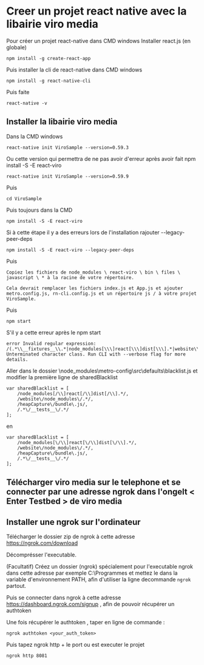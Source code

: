 # Creer un projet react native avec la libairie viro media

Pour créer un projet react-native dans CMD windows
Installer react.js (en globale)

    npm install -g create-react-app

Puis installer la cli de react-native dans CMD windows

    npm install -g react-native-cli

Puis faite 

    react-native -v


## Installer la libairie viro media

Dans la CMD windows

    react-native init ViroSample --version=0.59.3

Ou cette version qui permettra de ne pas avoir d'erreur après avoir fait npm install -S -E react-viro

    react-native init ViroSample --version=0.59.9

Puis 

    cd ViroSample

Puis toujours dans la CMD

    npm install -S -E react-viro

Si à cette étape il y a des erreurs lors de l'installation rajouter --legacy-peer-deps

    npm install -S -E react-viro --legacy-peer-deps


Puis 


    Copiez les fichiers de node_modules \ react-viro \ bin \ files \ javascript \ * à la racine de votre répertoire.

    Cela devrait remplacer les fichiers index.js et App.js et ajouter metro.config.js, rn-cli.config.js et un répertoire js / à votre projet ViroSample.

Puis

    npm start

S'il y a cette erreur après le npm start

    error Invalid regular expression: /(.*\\__fixtures__\\.*|node_modules[\\\]react[\\\]dist[\\\].*|website\\node_modules\\.*|heapCapture\\bundle\.js|.*\\__tests__\\.*)$/: Unterminated character class. Run CLI with --verbose flag for more details.

Aller dans le dossier \node_modules\metro-config\src\defaults\blacklist.js et modifier la première ligne de sharedBlacklist

    var sharedBlacklist = [
        /node_modules[/\\]react[/\\]dist[/\\].*/,
        /website\/node_modules\/.*/,
        /heapCapture\/bundle\.js/,
        /.*\/__tests__\/.*/
    ];

en 

    var sharedBlacklist = [
        /node_modules[\/\\]react[\/\\]dist[\/\\].*/,
        /website\/node_modules\/.*/,
        /heapCapture\/bundle\.js/,
        /.*\/__tests__\/.*/
    ];



## Télécharger viro media sur le telephone et se connecter par une adresse ngrok dans l'ongelt < Enter Testbed > de viro media


## Installer une ngrok sur l'ordinateur

Télécharger le dossier zip de ngrok à cette adresse https://ngrok.com/download 

Décomprésser l'executable. 

(Facultatif) Créez un dossier (ngrok) spécialement pour l'executable ngrok dans cette adresse par exemple C:\Programmes et mettez le dans la variable d'environnement PATH, afin d'utiliser la ligne decommande `ngrok` partout. 

Puis se connecter dans ngrok à cette adresse https://dashboard.ngrok.com/signup , afin de pouvoir récupérer un authtoken

Une fois récupérer le authtoken , taper en ligne de commande :

    ngrok authtoken <your_auth_token>

Puis tapez ngrok http + le port ou est executer le projet 

    ngrok http 8081